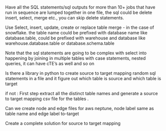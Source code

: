 Have all the SQL statements/sql outputs for more than 10+ jobs that have run in sequence are lumped together in one
file, the sql could be delete insert, select, merge etc., you can skip delete
statements.

Use Select, insert, update, create or replace table merge - in the case of snowflake.
the table name could be prefixed with database name like database.table,
could be prefixed with warehouse and database like warehouse.database.table or database.schema.table

Note that the sql statements are going to be complex with select into happening by joining in multiple tables with case
statements, nested queries, it can have cTE’s as well and so on

Is there a library in python to create source to target mapping random sql statements in a file and it figure out which
table is source and which table is target

if not :
First step extract all the distinct table names and generate a source to target mapping csv file for the tables .

Can we create node and edge files for aws neptune, node label same as table name and edge label to-target

Create a complete solution for source to target mapping
